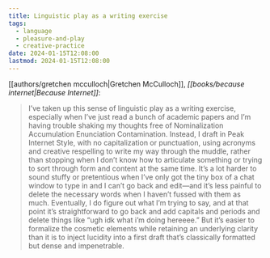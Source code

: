 ```yaml
---
title: Linguistic play as a writing exercise
tags:
  - language
  - pleasure-and-play
  - creative-practice
date: 2024-01-15T12:08:00
lastmod: 2024-01-15T12:08:00
---
```

[[authors/gretchen mcculloch|Gretchen McCulloch]], *[[books/because internet|Because Internet]]*:

> I’ve taken up this sense of linguistic play as a writing exercise, especially when I’ve just read a bunch of academic papers and I’m having trouble shaking my thoughts free of Nominalization Accumulation Enunciation Contamination. Instead, I draft in Peak Internet Style, with no capitalization or punctuation, using acronyms and creative respelling to write my way through the muddle, rather than stopping when I don’t know how to articulate something or trying to sort through form and content at the same time. It’s a lot harder to sound stuffy or pretentious when I’ve only got the tiny box of a chat window to type in and I can’t go back and edit—and it’s less painful to delete the necessary words when I haven’t fussed with them as much. Eventually, I do figure out what I’m trying to say, and at that point it’s straightforward to go back and add capitals and periods and delete things like “ugh idk what i’m doing hereeee.” But it’s easier to formalize the cosmetic elements while retaining an underlying clarity than it is to inject lucidity into a first draft that’s classically formatted but dense and impenetrable.

